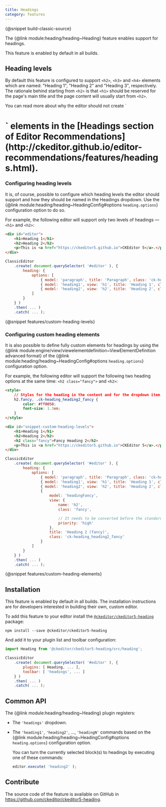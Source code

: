 ```yaml
---
title: Headings
category: features
---
```


{@snippet build-classic-source}

The {@link module:heading/heading~Heading} feature enables support for headings.

<info-box info>
	This feature is enabled by default in all builds.
</info-box>

## Heading levels

By default this feature is configured to support `<h2>`, `<h3>` and `<h4>` elements which are named: "Heading 1", "Heading 2" and "Heading 3", respectively. The rationale behind starting from `<h2>` is that `<h1>` should be reserved for the page's main title and the page content will usually start from `<h2>`.

<info-box hint>
	You can read more about why the editor should not create `<h1>` elements in the [Headings section of Editor Recommendations](http://ckeditor.github.io/editor-recommendations/features/headings.html).
</info-box>

### Configuring heading levels

It is, of course, possible to configure which heading levels the editor should support and how they should be named in the Headings dropdown. Use the {@link module:heading/heading~HeadingConfig#options `heading.options`} configuration option to do so.

For example, the following editor will support only two levels of headings &mdash; `<h1>` and `<h2>`:

```html
<div id="editor">
	<h1>Heading 1</h1>
	<h2>Heading 2</h2>
	<p>This is <a href="https://ckeditor5.github.io">CKEditor 5</a>.</p>
</div>
```

```js
ClassicEditor
	.create( document.querySelector( '#editor' ), {
		heading: {
			options: [
				{ model: 'paragraph', title: 'Paragraph', class: 'ck-heading_paragraph' },
				{ model: 'heading1', view: 'h1', title: 'Heading 1', class: 'ck-heading_heading1' },
				{ model: 'heading2', view: 'h2', title: 'Heading 2', class: 'ck-heading_heading2' }
			]
		}
	} )
	.then( ... )
	.catch( ... );
```

{@snippet features/custom-heading-levels}

### Configuring custom heading elements

It is also possible to define fully custom elements for headings by using the {@link module:engine/view/viewelementdefinition~ViewElementDefinition advanced format} of the {@link module:heading/heading~HeadingConfig#options `heading.options`} configuration option.

For example, the following editor will support the following two heading options at the same time: `<h2 class="fancy">` and `<h2>`:

```html
<style>
	// Styles for the heading in the content and for the dropdown item.
	h2.fancy, .ck-heading_heading2_fancy {
		color: #ff0050;
		font-size: 1.3em;
	}
</style>

<div id="snippet-custom-heading-levels">
	<h1>Heading 1</h1>
	<h2>Heading 2</h2>
	<h2 class="fancy">Fancy Heading 2</h2>
	<p>This is <a href="https://ckeditor5.github.io">CKEditor 5</a>.</p>
</div>
```

```js
ClassicEditor
	.create( document.querySelector( '#editor' ), {
		heading: {
			options: [
				{ model: 'paragraph', title: 'Paragraph', class: 'ck-heading_paragraph' },
				{ model: 'heading1', view: 'h1', title: 'Heading 1', class: 'ck-heading_heading1' },
				{ model: 'heading2', view: 'h2', title: 'Heading 2', class: 'ck-heading_heading2' },
				{
					model: 'headingFancy',
					view: {
						name: 'h2',
						class: 'fancy',

						// It needs to be converted before the standard 'heading2'.
						priority: 'high'
					},
					title: 'Heading 2 (fancy)',
					class: 'ck-heading_heading2_fancy'
				}
			]
		}
	} )
	.then( ... )
	.catch( ... );
```

{@snippet features/custom-heading-elements}

## Installation

<info-box info>
	This feature is enabled by default in all builds. The installation instructions are for developers interested in building their own, custom editor.
</info-box>

To add this feature to your editor install the [`@ckeditor/ckeditor5-heading`](https://www.npmjs.com/package/@ckeditor/ckeditor5-heading) package:

```
npm install --save @ckeditor/ckeditor5-heading
```

And add it to your plugin list and toolbar configuration:

```js
import Heading from '@ckeditor/ckeditor5-heading/src/heading';

ClassicEditor
	.create( document.querySelector( '#editor' ), {
		plugins: [ Heading, ... ],
		toolbar: [ 'headings', ... ]
	} )
	.then( ... )
	.catch( ... );
```

## Common API

The {@link module:heading/heading~Heading} plugin registers:

* The `'headings'` dropdown.
* The `'heading1'`, `'heading2'`, ..., `'headingN'` commands based on the {@link module:heading/heading~HeadingConfig#options `heading.options`} configuration option.

	You can turn the currently selected block(s) to headings by executing one of these commands:

	```js
	editor.execute( 'heading2' );
	```

## Contribute

The source code of the feature is available on GitHub in https://github.com/ckeditor/ckeditor5-heading.
